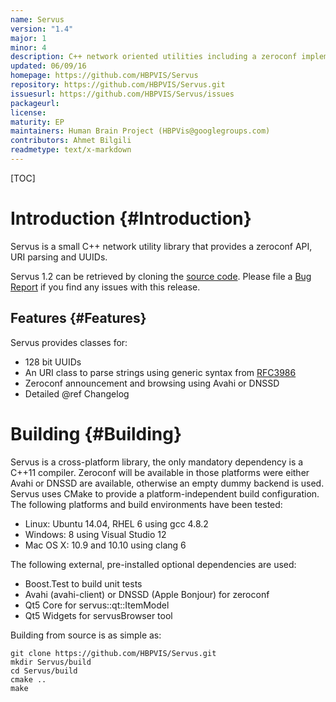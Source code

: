 ```yaml
---
name: Servus
version: "1.4"
major: 1
minor: 4
description: C++ network oriented utilities including a zeroconf implementation
updated: 06/09/16
homepage: https://github.com/HBPVIS/Servus
repository: https://github.com/HBPVIS/Servus.git
issuesurl: https://github.com/HBPVIS/Servus/issues
packageurl: 
license: 
maturity: EP
maintainers: Human Brain Project (HBPVis@googlegroups.com)
contributors: Ahmet Bilgili
readmetype: text/x-markdown
---
```

[TOC]

# Introduction {#Introduction}

Servus is a small C++ network utility library that provides a zeroconf
API, URI parsing and UUIDs.

Servus 1.2 can be retrieved by cloning the
[source code](https://github.com/HBPVIS/servus). Please file a
[Bug Report](https://github.com/HBPVis/servus/issues) if you find any issues
with this release.

## Features {#Features}

Servus provides classes for:

* 128 bit UUIDs
* An URI class to parse strings using generic syntax from
  [RFC3986](https://www.ietf.org/rfc/rfc3986.txt)
* Zeroconf announcement and browsing using Avahi or DNSSD
* Detailed @ref Changelog

# Building {#Building}

Servus is a cross-platform library, the only mandatory dependency is a
C++11 compiler. Zeroconf will be available in those platforms were
either Avahi or DNSSD are available, otherwise an empty dummy backend is
used. Servus uses CMake to provide a platform-independent build
configuration. The following platforms and build environments have been
tested:

* Linux: Ubuntu 14.04, RHEL 6 using gcc 4.8.2
* Windows: 8 using Visual Studio 12
* Mac OS X: 10.9 and 10.10 using clang 6

The following external, pre-installed optional dependencies are used:

* Boost.Test to build unit tests
* Avahi (avahi-client) or DNSSD (Apple Bonjour) for zeroconf
* Qt5 Core for servus::qt::ItemModel
* Qt5 Widgets for servusBrowser tool

Building from source is as simple as:

    git clone https://github.com/HBPVIS/Servus.git
    mkdir Servus/build
    cd Servus/build
    cmake ..
    make

